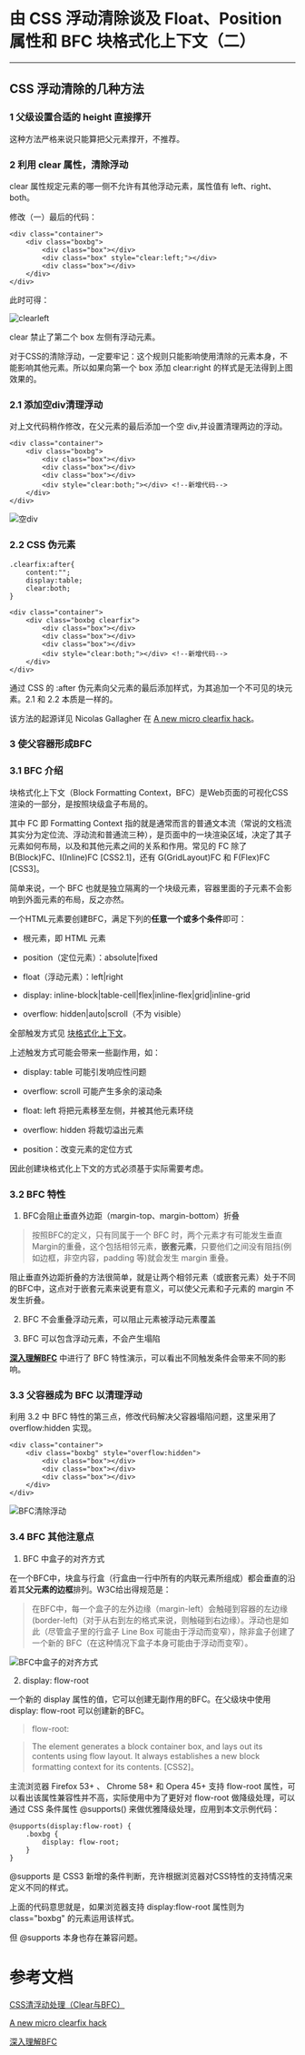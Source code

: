 # 由 CSS 浮动清除谈及 Float、Position 属性和 BFC 块格式化上下文（二）
---

## CSS 浮动清除的几种方法

### 1 父级设置合适的 height 直接撑开

这种方法严格来说只能算把父元素撑开，不推荐。

### 2 利用 clear 属性，清除浮动

clear 属性规定元素的哪一侧不允许有其他浮动元素，属性值有 left、right、both。

修改（一）最后的代码：

    <div class="container">
        <div class="boxbg">
            <div class="box"></div>
            <div class="box" style="clear:left;"></div>
            <div class="box"></div>
        </div>
    </div>

此时可得：

![clearleft]("pictures/CSS清除浮动/clearleft.PNG")

clear 禁止了第二个 box 左侧有浮动元素。

对于CSS的清除浮动，一定要牢记：这个规则只能影响使用清除的元素本身，不能影响其他元素。所以如果向第一个 box 添加 clear:right 的样式是无法得到上图效果的。

### 2.1 添加空div清理浮动

对上文代码稍作修改，在父元素的最后添加一个空 div,并设置清理两边的浮动。

    <div class="container">
        <div class="boxbg">
            <div class="box"></div>
            <div class="box"></div>
            <div class="box"></div>
			<div style="clear:both;"></div> <!--新增代码-->
        </div>
    </div>

![空div]("pictures/CSS清除浮动/空div.PNG")

### 2.2 CSS 伪元素

	.clearfix:after{
	    content:"";
	    display:table;
	    clear:both;
	}

	<div class="container">
        <div class="boxbg clearfix">
            <div class="box"></div>
            <div class="box"></div>
            <div class="box"></div>
			<div style="clear:both;"></div> <!--新增代码-->
        </div>
    </div>

通过 CSS 的 :after 伪元素向父元素的最后添加样式，为其追加一个不可见的块元素。2.1 和 2.2 本质是一样的。

该方法的起源详见 Nicolas Gallagher 在 [A new micro clearfix hack](http://nicolasgallagher.com/micro-clearfix-hack/)。

### 3 使父容器形成BFC

### 3.1 BFC 介绍

块格式化上下文（Block Formatting Context，BFC）是Web页面的可视化CSS渲染的一部分，是按照块级盒子布局的。

其中 FC 即 Formatting Context 指的就是通常而言的普通文本流（常说的文档流其实分为定位流、浮动流和普通流三种），是页面中的一块渲染区域，决定了其子元素如何布局，以及和其他元素之间的关系和作用。常见的 FC 除了 B(Block)FC、I(Inline)FC [CSS2.1]，还有 G(GridLayout)FC 和 F(Flex)FC [CSS3]。

简单来说，一个 BFC 也就是独立隔离的一个块级元素，容器里面的子元素不会影响到外面元素的布局，反之亦然。

一个HTML元素要创建BFC，满足下列的**任意一个或多个条件**即可：

- 根元素，即 HTML 元素

- position（定位元素）：absolute|fixed

- float（浮动元素）：left|right

- display: inline-block|table-cell|flex|inline-flex|grid|inline-grid

- overflow: hidden|auto|scroll（不为 visible）

全部触发方式见 [块格式化上下文](https://developer.mozilla.org/zh-CN/docs/Web/Guide/CSS/Block_formatting_context)。

上述触发方式可能会带来一些副作用，如：

+ display: table 可能引发响应性问题

+ overflow: scroll 可能产生多余的滚动条

+ float: left 将把元素移至左侧，并被其他元素环绕

+ overflow: hidden 将裁切溢出元素

+ position：改变元素的定位方式

因此创建块格式化上下文的方式必须基于实际需要考虑。

### 3.2 BFC 特性

1. BFC会阻止垂直外边距（margin-top、margin-bottom）折叠

> 按照BFC的定义，只有同属于一个 BFC 时，两个元素才有可能发生垂直Margin的重叠，这个包括相邻元素，**嵌套元素**，只要他们之间没有阻挡(例如边框，非空内容，padding 等)就会发生 margin 重叠。

阻止垂直外边距折叠的方法很简单，就是让两个相邻元素（或嵌套元素）处于不同的BFC中，这点对于嵌套元素来说更有意义，可以使父元素和子元素的 margin 不发生折叠。

2. BFC 不会重叠浮动元素，可以阻止元素被浮动元素覆盖

3. BFC 可以包含浮动元素，不会产生塌陷

**[深入理解BFC](http://www.cnblogs.com/xiaohuochai/p/5248536.html)** 中进行了 BFC 特性演示，可以看出不同触发条件会带来不同的影响。

### 3.3 父容器成为 BFC 以清理浮动

利用 3.2 中 BFC 特性的第三点，修改代码解决父容器塌陷问题，这里采用了 overflow:hidden 实现。

    <div class="container">
        <div class="boxbg" style="overflow:hidden">
            <div class="box"></div>
            <div class="box"></div>
            <div class="box"></div>
        </div>
    </div>

![BFC清除浮动]("pictures/CSS清除浮动/BFC清除浮动.PNG")

### 3.4 BFC 其他注意点

1. BFC 中盒子的对齐方式

在一个BFC中，块盒与行盒（行盒由一行中所有的内联元素所组成）都会垂直的沿着其**父元素的边框**排列。W3C给出得规范是：

> 在BFC中，每一个盒子的左外边缘（margin-left）会触碰到容器的左边缘(border-left)（对于从右到左的格式来说，则触碰到右边缘）。浮动也是如此（尽管盒子里的行盒子 Line Box 可能由于浮动而变窄），除非盒子创建了一个新的 BFC（在这种情况下盒子本身可能由于浮动而变窄）。

![BFC中盒子的对齐方式](https://camo.githubusercontent.com/79bf7dc35ecbddea11eab4edc9eacf6bd88af365/687474703a2f2f7365676d656e746661756c742e636f6d2f696d672f62566d327150)

2. display: flow-root

一个新的 display 属性的值，它可以创建无副作用的BFC。在父级块中使用 display: flow-root 可以创建新的BFC。

> flow-root:

> The element generates a block container box, and lays out its contents using flow layout. It always establishes a new block formatting context for its contents. [CSS2]。

主流浏览器 Firefox 53+ 、 Chrome 58+ 和 Opera 45+ 支持 flow-root 属性，可以看出该属性兼容性并不高，实际使用中为了更好对 flow-root 做降级处理，可以通过 CSS 条件属性 @supports() 来做优雅降级处理，应用到本文示例代码：

	@supports(display:flow-root) {
		.boxbg {
			display: flow-root;
		}
	}

@supports 是 CSS3 新增的条件判断，充许根据浏览器对CSS特性的支持情况来定义不同的样式。

上面的代码意思就是，如果浏览器支持 display:flow-root 属性则为 class="boxbg" 的元素运用该样式。

但 @supports 本身也存在兼容问题。

# 参考文档

[CSS清浮动处理（Clear与BFC）](https://www.cnblogs.com/dolphinX/p/3508869.html)

[A new micro clearfix hack](http://nicolasgallagher.com/micro-clearfix-hack/)

[深入理解BFC](http://www.cnblogs.com/xiaohuochai/p/5248536.html)
